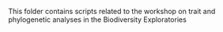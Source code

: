 This folder contains scripts related to the workshop on trait and phylogenetic analyses in the Biodiversity Exploratories
